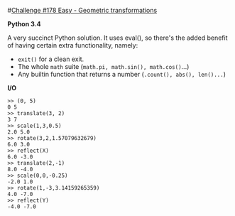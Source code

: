 #[Challenge #178 Easy - Geometric transformations](http://www.reddit.com/r/dailyprogrammer/comments/2f6a7b/9012014_challenge_178_easy_transformers_matrices/)

**Python 3.4**

A very succinct Python solution. It uses eval(), so there's the added benefit of having certain extra functionality, namely:

 - ```exit()``` for a clean exit.
 - The whole ```math``` suite (```math.pi, math.sin(), math.cos()```...)
 - Any builtin function that returns a number (```.count(), abs(), len()...```)


**I/O**

    >> (0, 5)
    0 5
    >> translate(3, 2)
    3 7
    >> scale(1,3,0.5)
    2.0 5.0
    >> rotate(3,2,1.57079632679)
    6.0 3.0
    >> reflect(X) 
    6.0 -3.0
    >> translate(2,-1)
    8.0 -4.0
    >> scale(0,0,-0.25)
    -2.0 1.0
    >> rotate(1,-3,3.14159265359)
    4.0 -7.0
    >> reflect(Y)
    -4.0 -7.0
